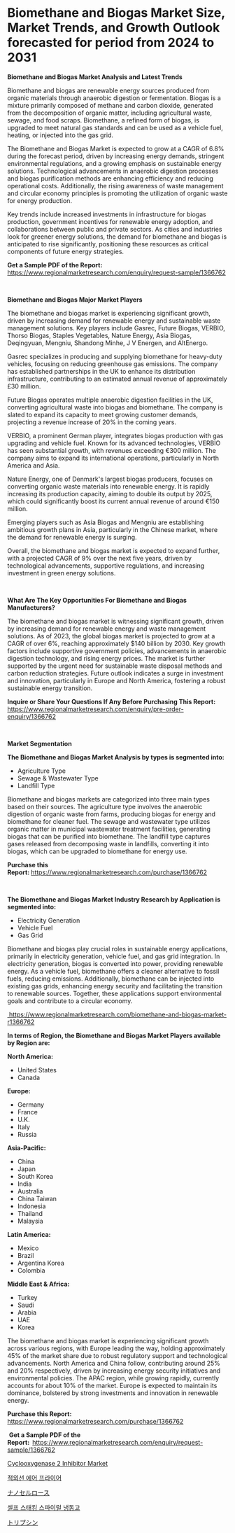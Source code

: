 <p><h1>Biomethane and Biogas Market Size, Market Trends, and Growth Outlook forecasted for period from 2024 to 2031</h1></p><p><strong>Biomethane and Biogas Market Analysis and Latest Trends</strong></p>
<p><p>Biomethane and biogas are renewable energy sources produced from organic materials through anaerobic digestion or fermentation. Biogas is a mixture primarily composed of methane and carbon dioxide, generated from the decomposition of organic matter, including agricultural waste, sewage, and food scraps. Biomethane, a refined form of biogas, is upgraded to meet natural gas standards and can be used as a vehicle fuel, heating, or injected into the gas grid.</p><p>The Biomethane and Biogas Market is expected to grow at a CAGR of 6.8% during the forecast period, driven by increasing energy demands, stringent environmental regulations, and a growing emphasis on sustainable energy solutions. Technological advancements in anaerobic digestion processes and biogas purification methods are enhancing efficiency and reducing operational costs. Additionally, the rising awareness of waste management and circular economy principles is promoting the utilization of organic waste for energy production.</p><p>Key trends include increased investments in infrastructure for biogas production, government incentives for renewable energy adoption, and collaborations between public and private sectors. As cities and industries look for greener energy solutions, the demand for biomethane and biogas is anticipated to rise significantly, positioning these resources as critical components of future energy strategies.</p></p>
<p><strong>Get a Sample PDF of the Report:&nbsp;</strong> <a href="https://www.regionalmarketresearch.com/enquiry/request-sample/1366762">https://www.regionalmarketresearch.com/enquiry/request-sample/1366762</a></p>
<p>&nbsp;</p>
<p><strong>Biomethane and Biogas Major Market Players</strong></p>
<p><p>The biomethane and biogas market is experiencing significant growth, driven by increasing demand for renewable energy and sustainable waste management solutions. Key players include Gasrec, Future Biogas, VERBIO, Thorso Biogas, Staples Vegetables, Nature Energy, Asia Biogas, Deqingyuan, Mengniu, Shandong Minhe, J V Energen, and AltEnergo. </p><p>Gasrec specializes in producing and supplying biomethane for heavy-duty vehicles, focusing on reducing greenhouse gas emissions. The company has established partnerships in the UK to enhance its distribution infrastructure, contributing to an estimated annual revenue of approximately £30 million.</p><p>Future Biogas operates multiple anaerobic digestion facilities in the UK, converting agricultural waste into biogas and biomethane. The company is slated to expand its capacity to meet growing customer demands, projecting a revenue increase of 20% in the coming years.</p><p>VERBIO, a prominent German player, integrates biogas production with gas upgrading and vehicle fuel. Known for its advanced technologies, VERBIO has seen substantial growth, with revenues exceeding €300 million. The company aims to expand its international operations, particularly in North America and Asia.</p><p>Nature Energy, one of Denmark's largest biogas producers, focuses on converting organic waste materials into renewable energy. It is rapidly increasing its production capacity, aiming to double its output by 2025, which could significantly boost its current annual revenue of around €150 million.</p><p>Emerging players such as Asia Biogas and Mengniu are establishing ambitious growth plans in Asia, particularly in the Chinese market, where the demand for renewable energy is surging.</p><p>Overall, the biomethane and biogas market is expected to expand further, with a projected CAGR of 9% over the next five years, driven by technological advancements, supportive regulations, and increasing investment in green energy solutions.</p></p>
<p>&nbsp;</p>
<p><strong>What Are The Key Opportunities For Biomethane and Biogas Manufacturers?</strong></p>
<p><p>The biomethane and biogas market is witnessing significant growth, driven by increasing demand for renewable energy and waste management solutions. As of 2023, the global biogas market is projected to grow at a CAGR of over 6%, reaching approximately $140 billion by 2030. Key growth factors include supportive government policies, advancements in anaerobic digestion technology, and rising energy prices. The market is further supported by the urgent need for sustainable waste disposal methods and carbon reduction strategies. Future outlook indicates a surge in investment and innovation, particularly in Europe and North America, fostering a robust sustainable energy transition.</p></p>
<p><strong>Inquire or Share Your Questions If Any Before Purchasing This Report:</strong> <a href="https://www.regionalmarketresearch.com/enquiry/pre-order-enquiry/1366762">https://www.regionalmarketresearch.com/enquiry/pre-order-enquiry/1366762</a></p>
<p>&nbsp;</p>
<p><strong>Market Segmentation</strong></p>
<p><strong>The Biomethane and Biogas Market Analysis by types is segmented into:</strong></p>
<p><ul><li>Agriculture Type</li><li>Sewage & Wastewater Type</li><li>Landfill Type</li></ul></p>
<p><p>Biomethane and biogas markets are categorized into three main types based on their sources. The agriculture type involves the anaerobic digestion of organic waste from farms, producing biogas for energy and biomethane for cleaner fuel. The sewage and wastewater type utilizes organic matter in municipal wastewater treatment facilities, generating biogas that can be purified into biomethane. The landfill type captures gases released from decomposing waste in landfills, converting it into biogas, which can be upgraded to biomethane for energy use.</p></p>
<p><strong>Purchase this Report:&nbsp;</strong><a href="https://www.regionalmarketresearch.com/purchase/1366762">https://www.regionalmarketresearch.com/purchase/1366762</a></p>
<p>&nbsp;</p>
<p><strong>The Biomethane and Biogas Market Industry Research by Application is segmented into:</strong></p>
<p><ul><li>Electricity Generation</li><li>Vehicle Fuel</li><li>Gas Grid</li></ul></p>
<p><p>Biomethane and biogas play crucial roles in sustainable energy applications, primarily in electricity generation, vehicle fuel, and gas grid integration. In electricity generation, biogas is converted into power, providing renewable energy. As a vehicle fuel, biomethane offers a cleaner alternative to fossil fuels, reducing emissions. Additionally, biomethane can be injected into existing gas grids, enhancing energy security and facilitating the transition to renewable sources. Together, these applications support environmental goals and contribute to a circular economy.</p></p>
<p><a href="https://www.regionalmarketresearch.com/biomethane-and-biogas-market-r1366762">&nbsp;https://www.regionalmarketresearch.com/biomethane-and-biogas-market-r1366762</a></p>
<p><strong>In terms of Region, the Biomethane and Biogas Market Players available by Region are:</strong></p>
<p>
    <p> <strong> North America: </strong>
        <ul>
            <li>United States</li>
            <li>Canada</li>
        </ul>
        </p> 
    <p> <strong> Europe: </strong>
        <ul>
            <li>Germany</li>
            <li>France</li>
            <li>U.K.</li>
            <li>Italy</li>
            <li>Russia</li>
        </ul>
        </p> 
    <p> <strong> Asia-Pacific: </strong>
        <ul>
            <li>China</li>
            <li>Japan</li>
            <li>South Korea</li>
            <li>India</li>
            <li>Australia</li>
            <li>China Taiwan</li>
            <li>Indonesia</li>
            <li>Thailand</li>
            <li>Malaysia</li>
        </ul>
        </p> 
    <p> <strong> Latin America: </strong>
        <ul>
            <li>Mexico</li>
            <li>Brazil</li>
            <li>Argentina Korea</li>
            <li>Colombia</li>
        </ul>
        </p> 
    <p> <strong> Middle East & Africa: </strong>
        <ul>
            <li>Turkey</li>
            <li>Saudi</li>
            <li>Arabia</li>
            <li>UAE</li>
            <li>Korea</li>
        </ul>
    </p>
    </p>
<p><p>The biomethane and biogas market is experiencing significant growth across various regions, with Europe leading the way, holding approximately 45% of the market share due to robust regulatory support and technological advancements. North America and China follow, contributing around 25% and 20% respectively, driven by increasing energy security initiatives and environmental policies. The APAC region, while growing rapidly, currently accounts for about 10% of the market. Europe is expected to maintain its dominance, bolstered by strong investments and innovation in renewable energy.</p></p>
<p><strong>Purchase this Report: </strong><a href="https://www.regionalmarketresearch.com/purchase/1366762">https://www.regionalmarketresearch.com/purchase/1366762</a></p>
<p>&nbsp;<strong>Get a Sample PDF of the Report:&nbsp;&nbsp;</strong><a href="https://www.regionalmarketresearch.com/enquiry/request-sample/1366762">https://www.regionalmarketresearch.com/enquiry/request-sample/1366762</a></p>
<p><strong></strong></p>
<p><p><a href="https://www.linkedin.com/pulse/global-cyclooxygenase-2-inhibitor-market-share-growth-opportunities-eue5f?trackingId=3GZgjOmJQXa5%2BVfc6%2FupGw%3D%3D">Cyclooxygenase 2 Inhibitor Market</a></p><p><a href="https://medium.com/@cletaturner1964/%EC%9D%B8%ED%94%84%EB%9D%BC%EB%A0%88%EB%93%9C-%EC%97%90%EC%96%B4%ED%94%84%EB%9D%BC%EC%9D%B4%EC%96%B4-%EC%8B%9C%EC%9E%A5-%EC%A0%90%EC%9C%A0%EC%9C%A8-%EA%B7%9C%EB%AA%A8-%ED%8A%B8%EB%A0%8C%EB%93%9C-%EC%82%B0%EC%97%85-%EB%B6%84%EC%84%9D-%EB%B3%B4%EA%B3%A0%EC%84%9C-%EC%9C%A0%ED%98%95%EB%B3%84-%EC%B5%9C%EC%A2%85-%EC%82%AC%EC%9A%A9%EC%9E%90%EB%B3%84-%EC%83%81%EC%97%85%EC%9A%A9-%EC%86%8C%EB%B9%84%EC%9E%90%EC%9A%A9-%EC%82%B0%EC%97%85%EC%9A%A9-%EA%B8%B0%ED%83%80-%EC%A7%80%EC%97%AD%EB%B3%84-%EC%84%B8%EB%B6%84%ED%99%94-%EC%98%88%EC%B8%A1-2024-2031-7ec24f1cb3cf?postPublishedType=repub">적외선 에어 프라이어</a></p><p><a href="https://medium.com/@dylandaniels426/%E3%83%8A%E3%83%8E%E3%82%BB%E3%83%AB%E3%83%AD%E3%83%BC%E3%82%B9%E5%B8%82%E5%A0%B4%E3%81%AF%E3%81%A9%E3%81%AE%E3%82%88%E3%81%86%E3%81%AB%E9%80%B2%E5%8C%96%E3%81%99%E3%82%8B%E3%81%AE%E3%81%A7%E3%81%97%E3%82%87%E3%81%86%E3%81%8B-%E5%B9%B4%E6%AC%A1%E5%B8%82%E5%A0%B4%E6%88%90%E9%95%B7%E5%88%86%E6%9E%90-2024%E5%B9%B4-2031%E5%B9%B4-%E3%81%AE%E3%81%9F%E3%82%81%E3%81%AE-54bc16f99b99">ナノセルロース</a></p><p><a href="https://medium.com/@cletaturner1964/%EC%9E%90%EC%B2%B4-%EC%A0%81%EC%B8%B5-%EB%82%98%EC%84%A0%ED%98%95-%EB%83%89%EB%8F%99%EA%B3%A0-%EC%8B%9C%EC%9E%A5-%EA%B8%80%EB%A1%9C%EB%B2%8C-%EC%8B%9C%EC%9E%A5-%ED%86%B5%EC%B0%B0%EB%A0%A5-%EB%B0%8F-%EC%A7%80%EC%97%AD-%EB%B6%84%EC%84%9D-2024-2031-c746051b3574?postPublishedType=repub">셀프 스태킹 스파이럴 냉동고</a></p><p><a href="https://medium.com/@janetbennett7282/%E6%88%A6%E7%95%A5%E7%9A%84%E3%83%AD%E3%83%BC%E3%83%89%E3%83%9E%E3%83%83%E3%83%97-%E3%82%B0%E3%83%AD%E3%83%BC%E3%83%90%E3%83%AB%E3%83%88%E3%83%AA%E3%83%97%E3%82%B7%E3%83%B3%E5%B8%82%E5%A0%B4%E3%81%AE%E6%B4%9E%E5%AF%9F%E3%81%A8%E6%A9%9F%E4%BC%9A-2024%E5%B9%B4-2031%E5%B9%B4-89d72160df83">トリプシン</a></p></p>